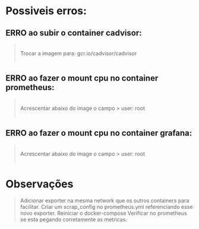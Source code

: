 # Possiveis erros:

## ERRO ao subir o container cadvisor:

> <br>
> Trocar a imagem para: gcr.io/cadvisor/cadvisor <br><br>

## ERRO ao fazer o mount cpu no container prometheus:

> <br>
> Acrescentar abaixo do image o campo > user: root <br><br>

## ERRO ao fazer o mount cpu no container grafana:

> <br>
> Acrescentar abaixo do image o campo > user: root <br><br>

# Observações
> Adicionar exporter na mesma network que os outros containers para facilitar.
> Criar um scrap_config no prometheus.yml referenciando esse novo exporter.
> Reiniciar o docker-compose
> Verificar no prometheus se esta pegando corretamente as metricas.